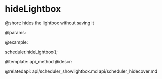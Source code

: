 hideLightbox
=============


@short: hides the lightbox without saving it
	

@params:





@example:

scheduler.hideLightbox();

@template:	api_method
@descr:

@relatedapi:
api/scheduler_showlightbox.md
api/scheduler_hidecover.md
